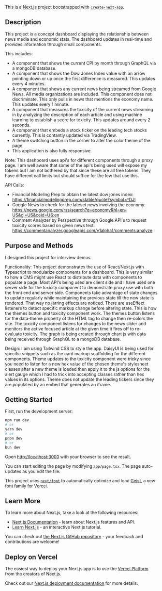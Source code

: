 This is a [Next.js](https://nextjs.org) project bootstrapped with [`create-next-app`](https://nextjs.org/docs/app/api-reference/cli/create-next-app).


## Description

This project is a concept dashboard displaying the relationship between news media and economic stats. The dashboard updates in real-time and provides information through small components.

This includes:
- A component that shows the current CPI by month through GraphQL via a mongoDB database.
- A component that shows the Dow Jones Index value with an arrow pointing down or up once the first difference is measured.  This updates every 4 minutes.
- A component that shows any current news being streamed from Google News.  All media organizations are included.  This component does not discriminate.  This only pulls in news that mentions the economy name.  This updates every 1 minute.
- A component that measures the toxicity of the current news streaming in by analyzing the description of each article and using machine learning to establish a score for toxicity.  This updates around every 2 seconds.
- A component that embeds a stock ticker on the leading tech stocks currently.  This is contantly updated via TradingView.
- A theme switching button in the corner to alter the color theme of the page.
- This application is also fully responsive.

Note:
This dashboard uses api's for different components through a proxy page.  I am well aware that some of the api's being used will expose my tokens but I am not bothered by that since these are all free tokens.  They have different call limits but should suffice for the few that use this.

API Calls:
- Financial Modeling Prep to obtain the latest dow jones index:  https://financialmodelingprep.com/stable/quote?symbol=^DJI
- Google News to check for the lateset news involving the economy:  https://news.google.com/rss/search?q=economy&hl=en-US&gl=US&ceid=US:en
- Comment Analyzer by Perspective through Google API's to request toxicity scores based on given news text:  https://commentanalyzer.googleapis.com/v1alpha1/comments:analyze

## Purpose and Methods
I designed this project for interview demos.

Functionality:
This project demonstrates the use of React/Next.js with Typescript to modularize components for a dashboard.  This is very similar to how a CMS might use React to distribute data with components to populate a page.  Most API's being used are client side and I have used one server side for the toxicity component to demonstrate proxy use with both the front end and server side.  Components take advantage of state changes to update regularly while maintaining the previous state till the new state is rendered.  That way no jarring effects are noticed.  There are useEffect listeners to detect specific markup change before altering state.  This is how the themes button and toxicity component work.  The themes button listens for the data-theme property of the HTML tag to change then re-colors the site.  The toxicity component listens for changes to the news slider and monitors the active focused article at the given time it fires off to re-evaluate toxicity.  The graph is being created through chart js with data being received through GraphQL to a mongoDB database.

Design:
I am using Tailwind CSS to style the app.  DaisyUI is being used for specific snippets such as the card markup scaffolding for the different components.  Theme updates to the toxicity component were tricky since you need to listen for a new hex value of the chosen theme's stylesheet classes after a new theme is loaded then apply it to the js options for the alert gauge which I had to trick into accepting classes rather than hex values in its options.  Theme does not update the leading tickers since they are populated by an embed that generates an iframe.

## Getting Started

First, run the development server:

```bash
npm run dev
# or
yarn dev
# or
pnpm dev
# or
bun dev
```

Open [http://localhost:3000](http://localhost:3000) with your browser to see the result.

You can start editing the page by modifying `app/page.tsx`. The page auto-updates as you edit the file.

This project uses [`next/font`](https://nextjs.org/docs/app/building-your-application/optimizing/fonts) to automatically optimize and load [Geist](https://vercel.com/font), a new font family for Vercel.

## Learn More

To learn more about Next.js, take a look at the following resources:

- [Next.js Documentation](https://nextjs.org/docs) - learn about Next.js features and API.
- [Learn Next.js](https://nextjs.org/learn) - an interactive Next.js tutorial.

You can check out [the Next.js GitHub repository](https://github.com/vercel/next.js) - your feedback and contributions are welcome!

## Deploy on Vercel

The easiest way to deploy your Next.js app is to use the [Vercel Platform](https://vercel.com/new?utm_medium=default-template&filter=next.js&utm_source=create-next-app&utm_campaign=create-next-app-readme) from the creators of Next.js.

Check out our [Next.js deployment documentation](https://nextjs.org/docs/app/building-your-application/deploying) for more details.
